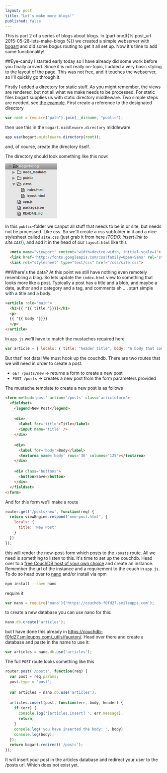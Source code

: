 ```yaml
---
layout: post
title: "Let's make more blogs!"
published: false
---
```

This is part 2 of a series of blogs about blogs. In [part one]({% post_url 2015-05-28-lets-make-blogs %}) we created a simple webserver with [bogart](https://github.com/nrstott/bogart) and did some bogus routing to get it all set up. Now it's time to add some functionality!

##Eye-candy
I started early today so I have already did some work before you finally arrived. Since it is not really on-topic, I added a very basic styling to the layout of the page. This was not free, and it touches the webserver, so I'll quickly go through it.

Firstly I added a directory for static stuff. As you might remember, the views are rendered, but not all what we make needs to be processed. For static files bogart supplies us with static directory middleware. Two simple steps are needed, see [the example](https://github.com/nrstott/bogart/blob/master/examples/static-server/app.js). First create a reference to the designated directory

```javascript
var root = require("path").join(__dirname, "public");
```

then use this in the `bogart.middleware.directory` middleware

```javascript
app.use(bogart.middleware.directory(root));
```
and, of course, create the directory itself.

The directory should look something like this now:

![Dirlisting of our project](/images/posts/Lets-make-more-blogs-dirlist.png)

In this `public`-folder we canput all stuff that needs to be in or site, but needs not be processed. Like css. So we'll create a css subfolder in it and a nice stylesheet called `site.css` (just grab it from here /*TODO: insert link to site.css*/), and add it in the head of our `layout.html` like this

```html
  <meta name="viewport" content="width=device-width, initial-scale=1">
  <link href='http://fonts.googleapis.com/css?family=Open+Sans' rel='stylesheet' type='text/css'>
  <link rel="stylesheet" type="text/css" href="/css/site.css">
```

##Where's the data?
At this point we still have nothing even remotely resembling a blog. So lets update the `index.html` view to something that looks more like a post. Typically a post has a title and a blob, and maybe a date, author and a category and a tag, and comments eh .... start simple with a title and a body.

```html
<article role="main">
  <h1>{{ "{{ title "}}}}</h1>
  <p>
  {{ "{{ body "}}}}
  </p>
</article>
```

In `app.js` we'll have to match the mustaches required here

```javascript
var article = { locals: { title: "header title", body: "A body that consists of a lot of things." } };
```

But that' not data! We must hook up the couchdb. There are two routes that we will need in order to create a post.

- `GET /posts/new` -> returns a form to create a new post
- `POST /posts` -> creates a new post from the form parameters provided

The mustache template to create a new post is as follows

```html
<form method='post' action='/posts' class='articleform'>
  <fieldset>
    <legend>New Post</legend>

    <div>
      <label for='title'>Title</label>
      <input name='title' />
    </div>

    <div>
      <label for='body'>Body</label>
      <textarea name='body' rows='30' columns='125'></textarea>
    </div>

    <div class='buttons'>
      <button>Save</button>
    </div>
  </fieldset>
</form>
```

And for this form we'll make a route

```javascript
router.get('/posts/new', function(req) {
  return viewEngine.respond('new-post.html', {
    locals: {
      title: 'New Post'
    }
  })
});
```

this will render the new-post-form which posts to the `/posts` route. All we need is something to listen to this. It's time to set up the couchdb. Head over to a [free CouchDB host of your own choice](https://www.smileupps.com/) and create an instance. Remember the url of the instance and a requirement to the couch in `app.js`. To do so head over to [nano](https://github.com/dscape/nano) and/or install via npm

```bash
npm install --save nano
```

require it

```javascript
var nano = require('nano')('https://couchdb-f0fd27.smileupps.com');
```

to create a new database you can use nano for this:

```javascript
nano.db.create('articles');
```

but I have done this already in https://couchdb-f0fd27.smileupps.com/_utils/fauxton/. Head over there and create a database and paste in the name to use it:

```javascript
var articles = nano.db.use('articles');
```

The full `POST` route looks something like this

```javascript
router.post('/posts', function(req) {
  var post = req.params;
  post.type = 'post';

  var articles = nano.db.use('articles');

  articles.insert(post, function(err, body, header) {
    if (err) {
      console.log('[articles.insert] ', err.message);
      return;
    }
    console.log('you have inserted the body: ', body)
    console.log(body);
  });
  return bogart.redirect('/posts');
});
```

 It will insert your post in the articles database and redirect your user to the /posts url. Which does not exist yet.
